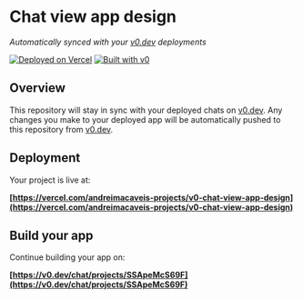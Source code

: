 # Chat view app design

_Automatically synced with your [v0.dev](https://v0.dev) deployments_

[![Deployed on Vercel](https://img.shields.io/badge/Deployed%20on-Vercel-black?style=for-the-badge&logo=vercel)](https://vercel.com/andreimacaveis-projects/v0-chat-view-app-design)
[![Built with v0](https://img.shields.io/badge/Built%20with-v0.dev-black?style=for-the-badge)](https://v0.dev/chat/projects/SSApeMcS69F)

## Overview

This repository will stay in sync with your deployed chats on [v0.dev](https://v0.dev).
Any changes you make to your deployed app will be automatically pushed to this repository from [v0.dev](https://v0.dev).

## Deployment

Your project is live at:

**[https://vercel.com/andreimacaveis-projects/v0-chat-view-app-design](https://vercel.com/andreimacaveis-projects/v0-chat-view-app-design)**

## Build your app

Continue building your app on:

**[https://v0.dev/chat/projects/SSApeMcS69F](https://v0.dev/chat/projects/SSApeMcS69F)**
